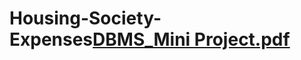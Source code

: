 # Housing-Society-Expenses[DBMS_Mini Project.pdf](https://github.com/vaibhavmore10/Housing-Society-Expenses/files/7115903/DBMS_Mini.Project.pdf)
